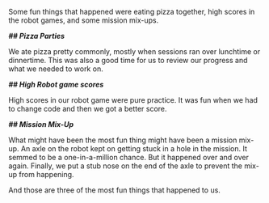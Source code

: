 Some fun things that happened were eating pizza together, high scores in the robot games, and some mission mix-ups.

***## Pizza Parties***

We ate pizza pretty commonly, mostly when sessions ran over lunchtime or dinnertime. 
This was also a good time for us to review our progress and what we needed to work on.

***## High Robot game scores***

High scores in our robot game were pure practice. 
It was fun when we had to change code and then we got a better score.

***## Mission Mix-Up***

What might have been the most fun thing might have been a mission mix-up. 
An axle on the robot kept on getting stuck in a hole in the mission. It semmed to be a one-in-a-million chance. But it happened over and over again. 
Finally, we put a stub nose on the end of the axle to prevent the mix-up from happening.

And those are three of the most fun things that happened to us.
